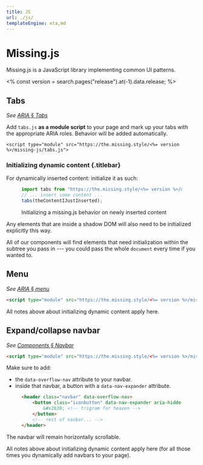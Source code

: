 ```yaml
---
title: JS
url: ./js/
templateEngine: eta,md
---
```


# Missing.js

Missing.js is a JavaScript library implementing common UI patterns.

<% const version = search.pages("release").at(-1).data.release; %>


## Tabs

_See [ARIA &sect; Tabs](/docs/aria/#tabs)_

Add `tabs.js` **as a module script** to your page
and mark up your tabs with the appropriate ARIA roles.
Behavior will be added automatically.

~~~
<script type="module" src="https://the.missing.style/<%= version %>/missing-js/tabs.js">
~~~

<div class="info box">

### Initializing dynamic content {.titlebar}

For dynamically inserted content: initialize it as such:

<figure class="plain">

~~~ js
import tabs from "https://the.missing.style/<%= version %>/missing-js/tabs.js";
// ... insert some content ...
tabs(theContentIJustInserted);
~~~

<figcaption>Initializing a missing.js behavior on newly inserted content</figcaption>

</figure>

Any elements that are inside a shadow DOM will also need to be initialized explicitly this way.

All of our components will find elements that need initialization within the subtree you pass in ---
you could pass the whole `document` every time if you wanted to.

</div>

## Menu

_See [ARIA &sect; menu](/docs/aria/#menu)_

~~~ html
<script type="module" src="https://the.missing.style/<%= version %>/missing-js/menu.js">
~~~

All notes above about initializing dynamic content apply here.


## Expand/collapse navbar

_See [Components &sect; Navbar](/docs/components/#navbar)_

~~~ html
<script type="module" src="https://the.missing.style/<%= version %>/missing-js/overflow-nav.js">
~~~

Make sure to add:

 - the `data-overflow-nav` attribute to your navbar.
 - inside that navbar, a button with a `data-nav-expander` attribute.

<figure>

~~~ html
<header class="navbar" data-overflow-nav>
    <button class="iconbutton" data-nav-expander aria-hidden>
        &#x2630; <!-- trigram for heaven -->
    </button>
    <!-- rest of navbar... -->
</header>
~~~

</figure>

The navbar will remain horizontally scrollable.

All notes above about initializing dynamic content apply here
(for all those times you dynamically add navbars to your page).
